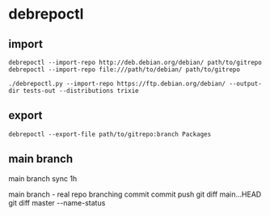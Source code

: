 # debrepoctl

## import 

`debrepoctl --import-repo http://deb.debian.org/debian/ path/to/gitrepo`
`debrepoctl --import-repo file:///path/to/debian/ path/to/gitrepo`

`./debrepoctl.py --import-repo https://ftp.debian.org/debian/ --output-dir tests-out --distributions trixie`

## export 

`debrepoctl --export-file path/to/gitrepo:branch Packages`

## main branch

main branch sync 1h

main branch - real repo
branching
commit
commit
push
git diff main...HEAD
git diff master --name-status
